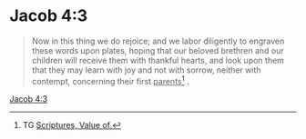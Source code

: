 # Jacob 4:3

> Now in this thing we do rejoice; and we labor diligently to engraven these words upon plates, hoping that our beloved brethren and our children will receive them with thankful hearts, and look upon them that they may learn with joy and not with sorrow, neither with contempt, concerning their first <u>parents</u>[^a] .

[Jacob 4:3](https://www.churchofjesuschrist.org/study/scriptures/bofm/jacob/4?lang=eng&id=p3#p3)


[^a]: TG [Scriptures, Value of.](https://www.churchofjesuschrist.org/study/scriptures/tg/scriptures-value-of?lang=eng)
